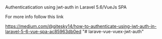 Authenticatication using jwt-auth in Laravel 5.6/VueJs SPA

For more info follow this link

https://medium.com/@gitesky14/how-to-authenticate-using-jwt-auth-in-laravel-5-6-vue-spa-ac85963db0ed
"# larave-vue-vuex-jwt-auth" 
